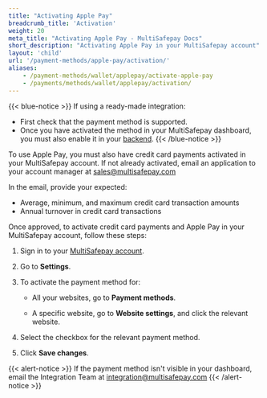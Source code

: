 ```yaml
---
title: "Activating Apple Pay"
breadcrumb_title: 'Activation'
weight: 20
meta_title: "Activating Apple Pay - MultiSafepay Docs"
short_description: "Activating Apple Pay in your MultiSafepay account"
layout: 'child'
url: '/payment-methods/apple-pay/activation/'
aliases: 
    - /payment-methods/wallet/applepay/activate-apple-pay
    - /payments/methods/wallet/applepay/activation/
---
```

{{< blue-notice >}} If using a ready-made integration: 

- First check that the payment method is supported. 
- Once you have activated the method in your MultiSafepay dashboard, you must also enable it in your [backend](/glossaries/multisafepay-glossary/#backend).  {{< /blue-notice >}}

To use Apple Pay, you must also have credit card payments activated in your MultiSafepay account. If not already activated, email an application to your account manager at <sales@multisafepay.com>

In the email, provide your expected:

- Average, minimum, and maximum credit card transaction amounts
- Annual turnover in credit card transactions

Once approved, to activate credit card payments and Apple Pay in your MultiSafepay account, follow these steps:

1. Sign in to your [MultiSafepay account](https://merchant.multisafepay.com).
2. Go to **Settings**. 
3. To activate the payment method for:

    - All your websites, go to **Payment methods**.

    - A specific website, go to **Website settings**, and click the relevant website.

4. Select the checkbox for the relevant payment method.

5. Click **Save changes**.

{{< alert-notice >}} If the payment method isn't visible in your dashboard, email the Integration Team at <integration@multisafepay.com> {{< /alert-notice >}}
